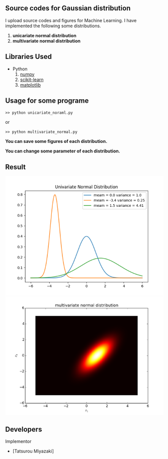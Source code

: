 Source codes for Gaussian distribution
 ---
 
I upload source codes and figures for Machine Learning.
I have implemented the following some distributions.
1. __unicariate normal distribution__
2. __multivariate normal distribution__

Libraries Used
---
- Python
  1. [numpy](http://www.numpy.org/)
  2. [scikit-learn](http://scikit-learn.org/stable/)
  3. [matplotlib](https://matplotlib.org)
  
Usage for some programe
---
~~~
>> python unicariate_noraml.py
~~~
or
~~~
>> python multivariate_normal.py
~~~

__You can save some figures of each distribution.__

__You can change some parameter of each distribution.__

Result
---
![unicariate normal distribution](univariate_normal.png)
![multivariate normal distribution](multivariate_normal.png)
 
Developers
---
Implementor
 - [Tatsurou Miyazaki]
